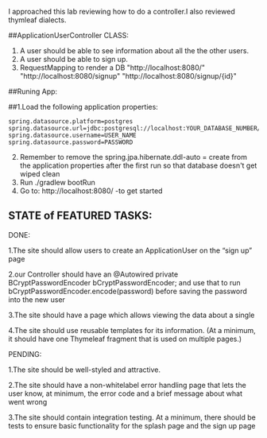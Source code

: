 <!-- What approach did you take? -->
I approached this lab reviewing how to do a controller.I also reviewed thymleaf dialects.


<!-- Description of each method publicly available to your Stack and Queue-->
##ApplicationUserController CLASS:
1. A user should be able to see information about all the the other users.
2. A user should be able to sign up.
3. RequestMapping to render a DB
"http://localhost:8080/"
"http://localhost:8080/signup"
"http://localhost:8080/signup/{id}"

##Runing App:

##1.Load the following application properties:

    spring.datasource.platform=postgres
    spring.datasource.url=jdbc:postgresql://localhost:YOUR_DATABASE_NUMBER/DATABASE_NAME
    spring.datasource.username=USER_NAME
    spring.datasource.password=PASSWORD

2. Remember to remove the spring.jpa.hibernate.ddl-auto = create from the application properties after the first run so that database doesn't get wiped clean
3. Run ./gradlew bootRun
4. Go to:
    http://localhost:8080/ -to get started

## STATE of FEATURED TASKS:
DONE:

1.The site should allow users to create an ApplicationUser on the “sign up” page

2.our Controller should have an @Autowired private BCryptPasswordEncoder bCryptPasswordEncoder; and use that to run bCryptPasswordEncoder.encode(password) before saving the password into the new user

3.The site should have a page which allows viewing the data about a single

4.The site should use reusable templates for its information. (At a minimum, it should have one Thymeleaf fragment that is used on multiple pages.)

PENDING:

1.The site should be well-styled and attractive.

2.The site should have a non-whitelabel error handling page that lets the user know, at minimum, the error code and a brief message about what went wrong

3.The site should contain integration testing. At a minimum, there should be tests to ensure basic functionality for the splash page and the sign up page